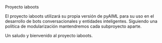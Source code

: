 
Proyecto iaboots

El proyecto iaboots utilizará su propia versión de pyAIML para su uso en el desarrollo de bots conversacionales y entidades inteligentes. Siguiendo una política de modularización mantendremos cada subproyecto aparte. 

Un saludo y bienvenido al proyecto iaboots.
